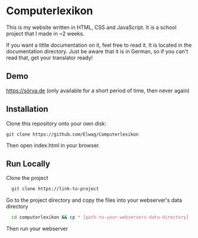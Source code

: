 
# Computerlexikon

This is my website written in HTML, CSS and JavaScript.
It is a school project that I made in ~2 weeks.

If you want a little documentation on it, feel free to read it. It is located in the documentation directory. Just be aware that it is in German, so if you can't read that, get your translator ready!
## Demo

https://sörva.de (only available for a short period of time, then never again)
## Installation

Clone this repository onto your own disk:
```
git clone https://github.com/Elwag/Computerlexikon
```
Then open index.html in your browser.
## Run Locally

Clone the project

```bash
  git clone https://link-to-project
```

Go to the project directory and copy the files into your webserver's data directory

```bash
  cd computerlexikon && cp * [path-to-your-webservers-data-directory]
```
Then run your webserver